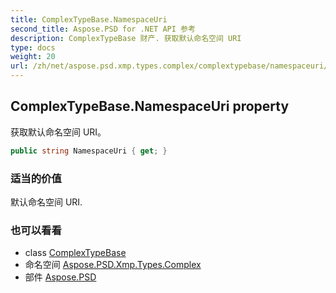 ```yaml
---
title: ComplexTypeBase.NamespaceUri
second_title: Aspose.PSD for .NET API 参考
description: ComplexTypeBase 财产. 获取默认命名空间 URI
type: docs
weight: 20
url: /zh/net/aspose.psd.xmp.types.complex/complextypebase/namespaceuri/
---
```

## ComplexTypeBase.NamespaceUri property

获取默认命名空间 URI。

```csharp
public string NamespaceUri { get; }
```

### 适当的价值

默认命名空间 URI.

### 也可以看看

* class [ComplexTypeBase](../)
* 命名空间 [Aspose.PSD.Xmp.Types.Complex](../../complextypebase/)
* 部件 [Aspose.PSD](../../../)


